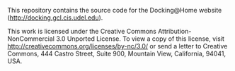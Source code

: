 This repository contains the source code for the Docking@Home website (http://docking.gcl.cis.udel.edu). 

This work is licensed under the Creative Commons Attribution-NonCommercial 3.0 Unported License. To view a copy of this license, visit http://creativecommons.org/licenses/by-nc/3.0/ or send a letter to Creative Commons, 444 Castro Street, Suite 900, Mountain View, California, 94041, USA.